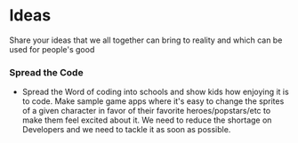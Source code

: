 # Ideas
Share your ideas that we all together can bring to reality and which can be used for people's good

### Spread the Code
- Spread the Word of coding into schools and show kids how enjoying it is to code. Make sample game apps where it's easy to change the sprites of a given character in
favor of their favorite heroes/popstars/etc to make them feel excited about it. We need to reduce the shortage on Developers and we need to tackle it as soon as possible.
